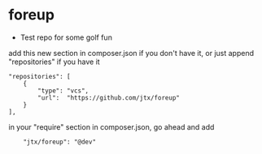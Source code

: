 # foreup
- Test repo for some golf fun

add this new section in composer.json if you don't have it, or just append "repositories" if you have it

    "repositories": [
        {
            "type": "vcs",
            "url":  "https://github.com/jtx/foreup"
        }
    ],



in your "require" section in composer.json, go ahead and add        

        "jtx/foreup": "@dev"
